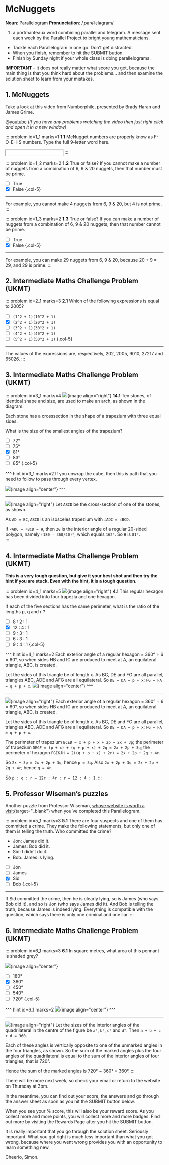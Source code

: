 # McNuggets

<div class="dictionary">

__Noun__: Parallelogram
__Pronunciation__: /ˌparəˈlɛləɡram/

1. a portmanteaux word combining parallel and telegram. A message sent each
week by the Parallel Project to bright young mathematicians.

</div>

* Tackle each Parallelogram in one go. Don’t get distracted.
* When you finish, remember to hit the SUBMIT button.
*	Finish by Sunday night if your whole class is doing parallelograms.

__IMPORTANT__ – it does not really matter what score you get, because the main thing is that you think hard about the problems... and then examine the solution sheet to learn from your mistakes.


## 1. McNuggets

Take a look at this video from Numberphile, presented by Brady Haran and James Grime.

@[youtube](vNTSugyS038?rel=0) _(If you have any problems watching the video then just right click and open it in a new window)_  

::: problem id=1_1 marks=1
__1.1__ McNugget numbers are properly know as F-O-E-I-S numbers. Type the full 9-letter word here.

<input solution="Frobenius"/>
:::

::: problem id=1_2 marks=2
__1.2__ True or false? If you cannot make a number of nuggets from a combination of 6, 9 & 20 nuggets, then that number must be prime.

* [ ] True
* [x] False
{.col-5}

---

For example, you cannot make 4 nuggets from 6, 9 & 20, but 4 is not prime.
:::

::: problem id=1_3 marks=2
__1.3__ True or false? If you can make a number of nuggets from a combination of 6, 9 & 20 nuggets, then that number cannot be prime.

* [ ] True
* [x] False
{.col-5}

---

For example, you can make 29 nuggets from 6, 9 & 20, because 20 + 9 = 29, and 29 is prime.
:::


## 2. Intermediate Maths Challenge Problem (UKMT)
<!--- (2005) Q4 --->

::: problem id=2_1 marks=3
__2.1__ Which of the following expressions is equal to 2005?

* [ ] `(1^2 + 1)(10^2 + 1)`
* [x] `(2^2 + 1)(20^2 + 1)`
* [ ] `(3^2 + 1)(30^2 + 1)`
* [ ] `(4^2 + 1)(40^2 + 1)`
* [ ] `(5^2 + 1)(50^2 + 1)`
{.col-5}

---

The values of the expressions are, respectively, 202, 2005, 9010, 27217 and 65026.
:::


## 3.	Intermediate Maths Challenge Problem (UKMT)
<!--- (2005) Q14 --->

::: problem id=3_1 marks=4
![](/resources/10-28-mcnuggets/14-arch.png){image align="right"}
__14.1__ Ten stones, of identical shape and size, are used to make an arch, as shown in the diagram.  

Each stone has a crosssection in the shape of a trapezium with three equal sides.  

What is the size of the smallest angles of the trapezium?

* [ ] 72°  
* [ ] 75°  
* [x] 81°  
* [ ] 83°  
* [ ] 85°
{.col-5}

^^^ hint id=3_1 marks=2
If you unwrap the cube, then this is path that you need to follow to pass through every vertex.

![](/resources/10-28-mcnuggets/3-arch-hint.png){image align="center"}
^^^

---
![](/resources/10-28-mcnuggets/14-arch-answer.png){image align="right"}
Let `ABCD` be the cross-section of one of the stones, as shown.  

As `AD = BC`, `ABCD` is an isosceles trapezium with `∠ADC = ∠BCD`.  

If `∠ADC = ∠BCD = θ`, then `2θ` is the interior angle of a regular 20-sided polygon, namely `(180 - 360/20)°`, which equals `162°`. So `θ` is `81°`.   
:::


## 4.	Intermediate Maths Challenge Problem (UKMT)
<!--- (2005) Q25 --->

__This is a very tough question, but give it your best shot and then try the hint if you are stuck. Even with the hint, it is a tough question.__

::: problem id=4_1 marks=5
![](/resources/10-28-mcnuggets/4-hexagon.png){image align="right"}
__4.1__ This regular hexagon has been divided into four trapezia and one hexagon.  

If each of the five sections has the same perimeter, what is the ratio of the lengths p, q and r ?

* [ ] 8 : 2 : 1  
* [x] 12 : 4 : 1
* [ ] 9 : 3 : 1  
* [ ] 6 : 3 : 1  
* [ ] 9 : 4 : 1
{.col-5}

^^^ hint id=4_1 marks=2
Each exterior angle of a regular hexagon = 360° ÷ 6 = 60°, so when sides HB and IC are produced to meet at A, an equilateral triangle, ABC, is created.  

Let the sides of this triangle be of length x. As BC, DE and FG are all parallel, triangles ABC, ADE and AFG are all equilateral. So `DE = DA = p + x`; `FG = FA = q + p + x`.
![](/resources/10-28-mcnuggets/4-hexagon-answer.png){image align="center"}
^^^

---

![](/resources/10-28-mcnuggets/4-hexagon-answer.png){image align="right"}
Each exterior angle of a regular hexagon = 360° ÷ 6 = 60°, so when sides HB and IC are produced to meet at A, an equilateral triangle, ABC, is created.  

Let the sides of this triangle be of length x. As BC, DE and FG are all parallel, triangles ABC, ADE and AFG are all equilateral. So `DE = DA = p + x`; `FG = FA = q + p + x`.

The perimeter of trapezium `BCED = x + p + x + 2p = 2x + 3p`; the perimeter of trapezium `DEGF = (p + x) + (q + p + x) + 2q = 2x + 2p + 3q`; the perimeter of hexagon `FGIKJH = 2((q + p + x) + 2r) = 2x + 2p + 2q + 4r`.  

So `2x + 3p = 2x + 2p + 3q`; hence `p = 3q`. Also `2x + 2p + 3q = 2x + 2p + 2q + 4r`; hence `q = 4r`.  

So `p : q : r = 12r : 4r : r = 12 : 4 : 1`.
:::


## 5. Professor Wiseman’s puzzles

Another puzzle from Professor Wiseman, [whose website is worth a visit](https://richardwiseman.wordpress.com/){target="_blank"} when you’ve completed this Parallelogram.

::: problem id=5_1 marks=3
__5.1__ There are four suspects and one of them has committed a crime.  They make the following statements, but only one of them is telling the truth.  Who committed the crime?

- Jon: James did it.  
- James: Bob did it.  
- Sid: I didn’t do it.  
- Bob: James is lying.  

* [ ] Jon
* [ ] James
* [x] Sid  
* [ ] Bob
{.col-5}

---

If Sid committed the crime, then he is clearly lying, so is James (who says Bob did it), and so is Jon (who says James did it). And Bob is telling the truth, because James is indeed lying. Everything is compatible with the question, which says there is only one criminal and one liar.
:::


## 6. Intermediate Maths Challenge Problem (UKMT)
<!--- (2005) Q7 --->

::: problem id=6_1 marks=3
__6.1__ In square metres, what area of this pennant is shaded grey?

![](/resources/10-28-mcnuggets/6-triangles.png){image align="center"}

* [ ] 180°  
* [x] 360°  
* [ ] 450°  
* [ ] 540°  
* [ ] 720°
{.col-5}

^^^ hint id=6_1 marks=2
![](/resources/10-28-mcnuggets/6-triangles-answer.png){image align="center"}
^^^

---
![](/resources/10-28-mcnuggets/6-triangles-answer.png){image align="right"}
Let the sizes of the interior angles of the quadrilateral in the centre of the figure be `a°`, `b°`, `c°` and `d°`. Then `a + b + c + d = 360`.  

Each of these angles is vertically opposite to one of the unmarked angles in the four triangles, as shown. So the sum of the marked angles plus the four angles of the quadrilateral is equal to the sum of the interior angles of four triangles, that is 720°.  

Hence the sum of the marked angles is 720° − 360° = 360°.
:::

There will be more next week, so check your email or return to the website on Thursday at 3pm.  

In the meantime, you can find out your score, the answers and go through the answer sheet as soon as you hit the SUBMIT button below.

When you see your % score, this will also be your reward score. As you collect more and more points, you will collect more and more badges. Find out more by visiting the Rewards Page after you hit the SUBMIT button.

It is really important that you go through the solution sheet. Seriously important. What you got right is much less important than what you got wrong, because where you went wrong provides you with an opportunity to learn something new.

Cheerio,
Simon.
